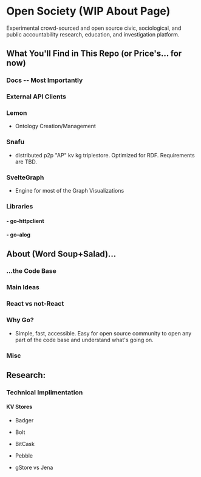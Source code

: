 # Open Society (WIP About Page)
Experimental crowd-sourced and open source civic, sociological, and public accountability research, education, and investigation platform. 

## What You'll Find in This Repo (or Price's... for now)

### Docs -- Most Importantly

### External API Clients

### Lemon
- Ontology Creation/Management

### Snafu
- distributed p2p "AP" kv kg triplestore. Optimized for RDF. Requirements are TBD.  

### SvelteGraph
- Engine for most of the Graph Visualizations

### Libraries
#### - go-httpclient
#### - go-alog


## About (Word Soup+Salad)...

### ...the Code Base

### Main Ideas

### React vs not-React

### 



### Why Go?
- Simple, fast, accessible. Easy for open source community to open any part of the code base and understand what's going on.







### Misc

## Research:

### Technical Implimentation
#### KV Stores
- Badger
- Bolt
- BitCask
- Pebble

- gStore vs Jena

<!--

**Here are some ideas to get you started:**

🙋‍♀️ A short introduction - what is your organization all about?
🌈 Contribution guidelines - how can the community get involved?
👩‍💻 Useful resources - where can the community find your docs? Is there anything else the community should know?
🍿 Fun facts - what does your team eat for breakfast?
🧙 Remember, you can do mighty things with the power of [Markdown](https://docs.github.com/github/writing-on-github/getting-started-with-writing-and-formatting-on-github/basic-writing-and-formatting-syntax)
-->
